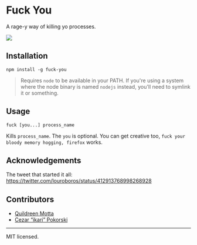 Fuck You
========

A rage-y way of killing yo processes.

![](https://raw.github.com/robotlolita/fuck-you/master/example.gif)


## Installation

    npm install -g fuck-you

> Requires `node` to be available in your PATH. If you're using a system where
> the node binary is named `nodejs` instead, you'll need to symlink it or something.

## Usage

    fuck [you...] process_name

Kills `process_name`. The `you` is optional. You can get creative too, `fuck
your bloody memory hogging, firefox` works.


## Acknowledgements

The tweet that started it all:
https://twitter.com/louroboros/status/412913768998268928


## Contributors

  - [Quildreen Motta](http://github.com/robotlolita)
  - [Cezar “ikari” Pokorski](http://github.com/ikari-pl)

- - -
MIT licensed.
